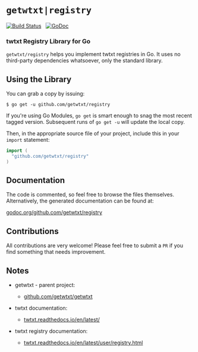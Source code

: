 # `getwtxt|registry` 

[![Build Status](https://travis-ci.com/getwtxt/registry.svg?branch=master)](https://travis-ci.com/getwtxt/registry) 
&nbsp;&nbsp;[![GoDoc](https://godoc.org/github.com/getwtxt/registry?status.svg)](https://godoc.org/github.com/getwtxt/registry)

### twtxt Registry Library for Go

`getwtxt/registry` helps you implement twtxt registries in Go.
It uses no third-party dependencies whatsoever, only the standard library.

## Using the Library

You can grab a copy by issuing:

```
$ go get -u github.com/getwtxt/registry
```

If you're using Go Modules, `go get` is smart enough to snag the most recent 
tagged version. Subsequent runs of `go get -u` will update the local copy.

Then, in the appropriate source file of your project, include this in your
`import` statement:

```go
import (
  "github.com/getwtxt/registry"
)
```

## Documentation

The code is commented, so feel free to browse the files themselves. 
Alternatively, the generated documentation can be found at:

[godoc.org/github.com/getwtxt/registry](https://godoc.org/github.com/getwtxt/registry)

## Contributions

All contributions are very welcome! Please feel free to submit a `PR` if you find something
that needs improvement.

## Notes

* getwtxt - parent project:
  * [github.com/getwtxt/getwtxt](https://github.com/getwtxt/getwtxt) 

* twtxt documentation: 
  * [twtxt.readthedocs.io/en/latest/](https://twtxt.readthedocs.io/en/latest/)
* twtxt registry documentation:
  * [twtxt.readthedocs.io/en/latest/user/registry.html](https://twtxt.readthedocs.io/en/latest/user/registry.html)
